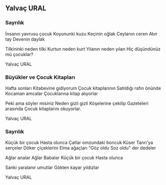 ## Yalvaç URAL

### Sayrılık

İnsanın yavrusu çocuk
Koyununki kuzu
Keçinin oğlak
Ceylanın ceren
Atın tay
Devenin daylak

Tilkininki neden tilki
Kurtun neden kurt
Yılanın neden yılan
Hiç düşündünüz mü çocuklar?

Yalvaç URAL

### Büyükler ve Çocuk Kitapları

Hafta sonları
Kitabevine gidiyorum
Çocuk kitaplarının
Satıldığı rafın önünde
Kocaman amcalar
Çocuklarına kitap alıyorlar

Peki ama söyler misiniz
Neden gizli gizli
Köşelerine çekilip
Gazeteleri arasında
Çocuk kitaplarını okuyorlar.

Yalvaç URAL

### Sayrılık

Küçük bir çocuk 
Hasta olunca
Çatlar omzundaki boncuk
Küser Tanrı'ya serçeler
Döker çiçeklerini
Elma ağaçları
"Göz oldu
Soz oldu" der dedeler

Ağlar analar
Ağlar Babalar
Küçük bir çocuk
Hasta olunca

Sanki yaralanır umutlar
Gökten kayar yıldızlar

Yalvaç URAL
